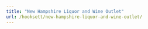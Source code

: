 ```yaml
---
title: "New Hampshire Liquor and Wine Outlet"
url: /hooksett/new-hampshire-liquor-and-wine-outlet/
---
```

